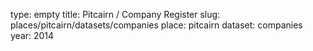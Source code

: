 type: empty
title: Pitcairn / Company Register
slug: places/pitcairn/datasets/companies
place: pitcairn
dataset: companies
year: 2014
